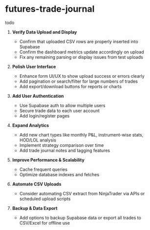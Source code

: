 # futures-trade-journal



todo



1. **Verify Data Upload and Display**
   - Confirm that uploaded CSV rows are properly inserted into Supabase
   - Confirm the dashboard metrics update accordingly on upload
   - Fix any remaining parsing or display issues from test uploads

2. **Polish User Interface**
   - Enhance form UI/UX to show upload success or errors clearly
   - Add pagination or search/filter for large numbers of trades
   - Add export/download buttons for reports or charts

3. **Add User Authentication**
   - Use Supabase auth to allow multiple users
   - Secure trade data to each user account
   - Add login/register pages

4. **Expand Analytics**
   - Add new chart types like monthly P&L, instrument-wise stats, HOD/LOL analysis
   - Implement strategy comparison over time
   - Add trade journal notes and tagging features

5. **Improve Performance & Scalability**
   - Cache frequent queries
   - Optimize database indexes and fetches

6. **Automate CSV Uploads**
   - Consider automating CSV extract from NinjaTrader via APIs or scheduled upload scripts

7. **Backup & Data Export**
   - Add options to backup Supabase data or export all trades to CSV/Excel for offline use

